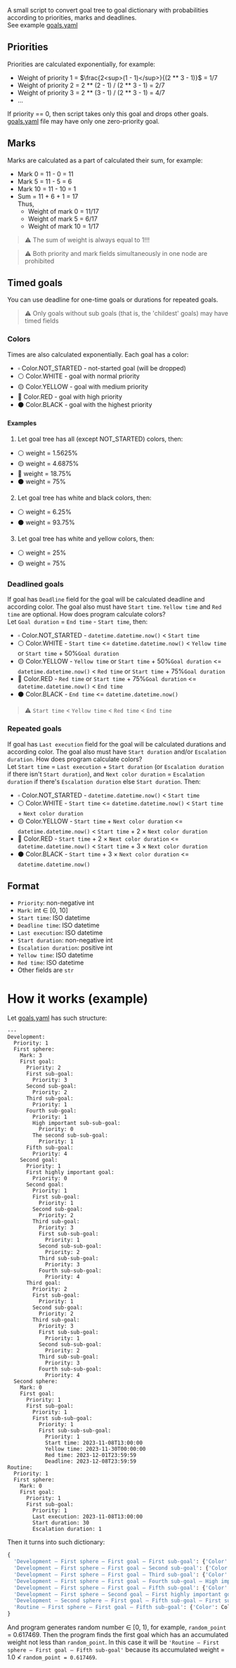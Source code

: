 A small script to convert goal tree to goal dictionary with probabilities according to priorities, marks and deadlines.  
See example [goals.yaml](goals.yaml)  

## Priorities
Priorities are calculated exponentially, for example:  
- Weight of priority 1 = $\frac{2<sup>(1 - 1)</sup>}{(2 ** 3 - 1)}$ = 1/7
- Weight of priority 2 = 2 ** (2 - 1) / (2 ** 3 - 1) = 2/7
- Weight of priority 3 = 2 ** (3 - 1) / (2 ** 3 - 1) = 4/7
- ...  

If priority == 0, then script takes only this goal and drops other goals.  
[goals.yaml](goals.yaml) file may have only one zero-priority goal.  
## Marks  
Marks are calculated as a part of calculated their sum, for example:  
- Mark 0 = 11 - 0 = 11
- Mark 5 = 11 - 5 = 6
- Mark 10 = 11 - 10 = 1
- Sum = 11 + 6 + 1 = 17  
Thus,
  - Weight of mark 0 = 11/17
  - Weight of mark 5 = 6/17
  - Weight of mark 10 = 1/17  

> :warning: The sum of weight is always equal to 1!!!  

> :warning: Both priority and mark fields simultaneously in one node are prohibited

## Timed goals
You can use deadline for one-time goals or durations for repeated goals.
> :warning: Only goals without sub goals (that is, the 'childest' goals) may have timed fields
### Colors
Times are also calculated exponentially. Each goal has a color:
- :white_small_square: Color.NOT_STARTED - not-started goal (will be dropped)
- :white_circle: Color.WHITE - goal with normal priority
- :yellow_circle: Color.YELLOW - goal with medium priority
- :red_circle: Color.RED - goal with high priority
- :black_circle: Color.BLACK - goal with the highest priority  

#### Examples
1. Let goal tree has all (except NOT_STARTED) colors, then:
  - :white_circle: weight = 1.5625%
  - :yellow_circle: weight = 4.6875%
  - :red_circle: weight = 18.75%
  - :black_circle: weight = 75%
2. Let goal tree has white and black colors, then:
  - :white_circle: weight = 6.25%
  - :black_circle: weight = 93.75%
3. Let goal tree has white and yellow colors, then:
  - :white_circle: weight = 25%
  - :yellow_circle: weight = 75%

### Deadlined goals
If goal has `Deadline` field for the goal will be calculated deadline and according color.
The goal also must have `Start time`. `Yellow time` and `Red time` are optional. How does program calculate colors?  
Let `Goal duration` = `End time` - `Start time`, then:
- :white_small_square: Color.NOT_STARTED - `datetime.datetime.now()` < `Start time`
- :white_circle: Color.WHITE - `Start time` <= `datetime.datetime.now()` < 
`Yellow time` or `Start time` + 50%`Goal duration`
- :yellow_circle: Color.YELLOW - `Yellow time` or `Start time` + 50%`Goal duration` <=
`datetime.datetime.now()` < `Red time` or `Start time` + 75%`Goal duration`
- :red_circle: Color.RED - `Red time` or `Start time` + 75%`Goal duration` <=
`datetime.datetime.now()` < `End time`
- :black_circle: Color.BLACK - `End time` <= `datetime.datetime.now()`
> :warning: `Start time` < `Yellow time` < `Red time` < `End time`
### Repeated goals
If goal has `Last execution` field for the goal will be calculated durations and according color.
The goal also must have `Start duration` and/or `Escalation duration`. How does program calculate colors?  
Let `Start time` = `Last execution` + `Start duration` (or `Escalation duration` if there isn't `Start duration`),
and `Next color duration` = `Escalation duration` if there's `Escalation duration` else `Start duration`. Then:
- :white_small_square: Color.NOT_STARTED - `datetime.datetime.now()` < `Start time`
- :white_circle: Color.WHITE - `Start time` <= `datetime.datetime.now()` < `Start time` + `Next color duration`
- :yellow_circle: Color.YELLOW - `Start time` + `Next color duration` <= `datetime.datetime.now()` < 
`Start time` + 2 × `Next color duration`
- :red_circle: Color.RED - `Start time` + 2 × `Next color duration` <= `datetime.datetime.now()` < 
`Start time` + 3 × `Next color duration`
- :black_circle: Color.BLACK - `Start time` + 3 × `Next color duration` <= `datetime.datetime.now()`  

## Format
- `Priority`: non-negative int
- `Mark`: int &#8712; [0, 10]
- `Start time`: ISO datetime
- `Deadline time`: ISO datetime
- `Last execution`: ISO datetime
- `Start duration`: non-negative int
- `Escalation duration`: positive int
- `Yellow time`: ISO datetime
- `Red time`: ISO datetime
- Other fields are `str`

# How it works (example)
Let [goals.yaml](goals.yaml) has such structure:
```
---
Development:
  Priority: 1
  First sphere:
    Mark: 3
    First goal:
      Priority: 2
      First sub-goal:
        Priority: 3
      Second sub-goal:
        Priority: 2
      Third sub-goal:
        Priority: 1
      Fourth sub-goal:
        Priority: 1
        High important sub-sub-goal:
          Priority: 0
        The second sub-sub-goal:
          Priority: 1
      Fifth sub-goal:
        Priority: 4
    Second goal:
      Priority: 1
      First highly important goal:
        Priority: 0
      Second goal:
        Priority: 1
        First sub-goal:
          Priority: 1
        Second sub-goal:
          Priority: 2
        Third sub-goal:
          Priority: 3
          First sub-sub-goal:
            Priority: 1
          Second sub-sub-goal:
            Priority: 2
          Third sub-sub-goal:
            Priority: 3
          Fourth sub-sub-goal:
            Priority: 4
      Third goal:
        Priority: 2
        First sub-goal:
          Priority: 1
        Second sub-goal:
          Priority: 2
        Third sub-goal:
          Priority: 3
          First sub-sub-goal:
            Priority: 1
          Second sub-sub-goal:
            Priority: 2
          Third sub-sub-goal:
            Priority: 3
          Fourth sub-sub-goal:
            Priority: 4
  Second sphere:
    Mark: 0
    First goal:
      Priority: 1
      First sub-goal:
        Priority: 1
        First sub-sub-goal:
          Priority: 1
          First sub-sub-sub-goal:
            Priority: 1
            Start time: 2023-11-08T13:00:00
            Yellow time: 2023-11-30T00:00:00
            Red time: 2023-12-01T23:59:59
            Deadline: 2023-12-08T23:59:59
Routine:
  Priority: 1
  First sphere:
    Mark: 0
    First goal:
      Priority: 1
      First sub-goal:
        Priority: 1
        Last execution: 2023-11-08T13:00:00
        Start duration: 30
        Escalation duration: 1
```
Then it turns into such dictionary:
```python
{
  'Development — First sphere — First goal — First sub-goal': {'Color': Color.WHITE, 'Weight': 0.00138889},
  'Development — First sphere — First goal — Second sub-goal': {'Color': Color.WHITE, 'Weight': 0.00277778},
  'Development — First sphere — First goal — Third sub-goal': {'Color': Color.WHITE, 'Weight': 0.00277778},
  'Development — First sphere — First goal — Fourth sub-goal — High important sub-sub-goal': {'Color': Color.WHITE, 'Weight': 0.00277778},
  'Development — First sphere — First goal — Fifth sub-goal': {'Color': Color.WHITE, 'Weight': 0.000694444},
  'Development — First sphere — Second goal — First highly important goal': {'Color': Color.WHITE, 'Weight': 0.0208333},
  'Development — Second sphere — First goal — Fifth sub-goal — First sub-sub goal — First sub-sub-sub-goal': {'Color': Color.BLACK, 'Weight': 0.46875},
  'Routine — First sphere — First goal — Fifth sub-goal': {'Color': Color.BLACK, 'Weight': 0.5}
}
```
And program generates random number &#8712; [0, 1), for example, `random_point` = 0.617469.
Then the program finds the first goal which has an accumulated weight not less than `random_point`.
In this case it will be `'Routine — First sphere — First goal — Fifth sub-goal'`
because its accumulated weight = 1.0 &#8814; `random_point = 0.617469`.